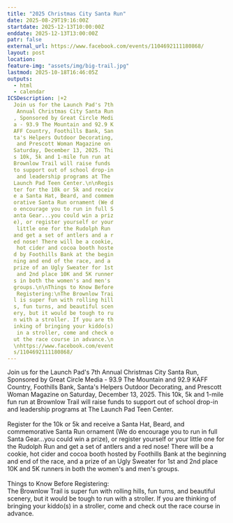 ```yaml
---
title: "2025 Christmas City Santa Run"
date: 2025-08-29T19:16:00Z
startdate: 2025-12-13T10:00:00Z
enddate: 2025-12-13T13:00:00Z
patr: false
external_url: https://www.facebook.com/events/1104692111180868/
layout: post
location: 
feature-img: "assets/img/big-trail.jpg"
lastmod: 2025-10-18T16:46:05Z
outputs:
  - html
  - calendar
ICSDescription: |+2
  Join us for the Launch Pad's 7th   Annual Christmas City Santa Run  , Sponsored by Great Circle Medi  a - 93.9 The Mountain and 92.9 K  AFF Country, Foothills Bank, San  ta's Helpers Outdoor Decorating,   and Prescott Woman Magazine on   Saturday, December 13, 2025. Thi  s 10k, 5k and 1-mile fun run at   Brownlow Trail will raise funds   to support out of school drop-in   and leadership programs at The   Launch Pad Teen Center.\n\nRegis  ter for the 10k or 5k and receiv  e a Santa Hat, Beard, and commem  orative Santa Run ornament (We d  o encourage you to run in full S  anta Gear...you could win a priz  e), or register yourself or your   little one for the Rudolph Run   and get a set of antlers and a r  ed nose! There will be a cookie,   hot cider and cocoa booth hoste  d by Foothills Bank at the begin  ning and end of the race, and a   prize of an Ugly Sweater for 1st   and 2nd place 10K and 5K runner  s in both the women's and men's   groups.\n\nThings to Know Before   Registering:\nThe Brownlow Trai  l is super fun with rolling hill  s, fun turns, and beautiful scen  ery, but it would be tough to ru  n with a stroller. If you are th  inking of bringing your kiddo(s)   in a stroller, come and check o  ut the race course in advance.\n  \nhttps://www.facebook.com/event  s/1104692111180868/
---
```


Join us for the Launch Pad's 7th Annual Christmas City Santa Run, Sponsored by Great Circle Media - 93.9 The Mountain and 92.9 KAFF Country, Foothills Bank, Santa's Helpers Outdoor Decorating, and Prescott Woman Magazine on Saturday, December 13, 2025. This 10k, 5k and 1-mile fun run at Brownlow Trail will raise funds to support out of school drop-in and leadership programs at The Launch Pad Teen Center.<br>
  <br>
  Register for the 10k or 5k and receive a Santa Hat, Beard, and commemorative Santa Run ornament (We do encourage you to run in full Santa Gear...you could win a prize), or register yourself or your little one for the Rudolph Run and get a set of antlers and a red nose! There will be a cookie, hot cider and cocoa booth hosted by Foothills Bank at the beginning and end of the race, and a prize of an Ugly Sweater for 1st and 2nd place 10K and 5K runners in both the women's and men's groups.<br>
  <br>
  Things to Know Before Registering&#58;<br>
  The Brownlow Trail is super fun with rolling hills, fun turns, and beautiful scenery, but it would be tough to run with a stroller. If you are thinking of bringing your kiddo(s) in a stroller, come and check out the race course in advance.<br>
  <br>
  
